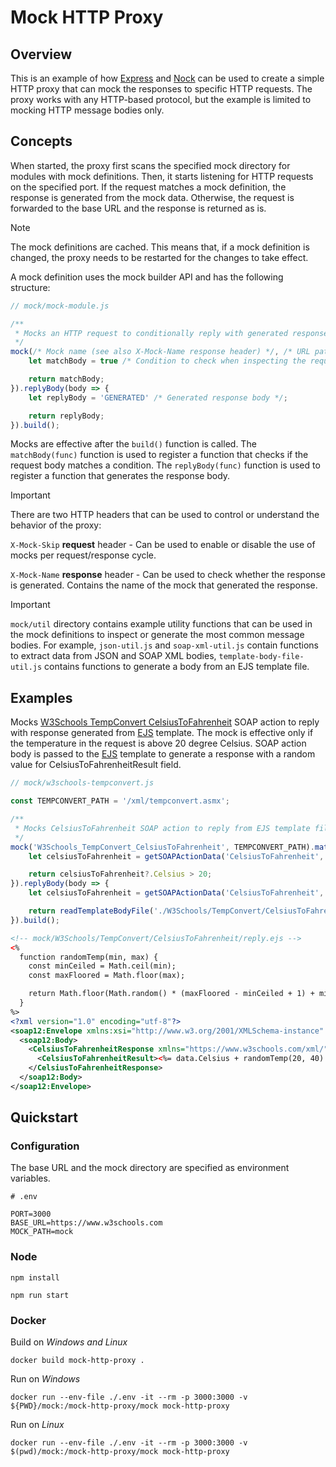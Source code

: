 # Mock HTTP Proxy

## Overview

This is an example of how [Express](https://github.com/expressjs/express) and [Nock](https://github.com/nock/nock) can be used to create a simple HTTP proxy that can mock the responses to specific HTTP requests. The proxy works with any HTTP-based protocol, but the example is limited to mocking HTTP message bodies only.

## Concepts

When started, the proxy first scans the specified mock directory for modules with mock definitions. Then, it starts listening for HTTP requests on the specified port. If the request matches a mock definition, the response is generated from the mock data. Otherwise, the request is forwarded to the base URL and the response is returned as is.

> [!NOTE]
> The mock definitions are cached. This means that, if a mock definition is changed, the proxy needs to be restarted for the changes to take effect.

A mock definition uses the mock builder API and has the following structure:

```javascript
// mock/mock-module.js

/**
 * Mocks an HTTP request to conditionally reply with generated response body.
 */
mock(/* Mock name (see also X-Mock-Name response header) */, /* URL path */).matchBody(body => {
    let matchBody = true /* Condition to check when inspecting the request body and deciding whether to respond with a generated response body */;

    return matchBody;
}).replyBody(body => {
    let replyBody = 'GENERATED' /* Generated response body */;

    return replyBody;
}).build();
```

Mocks are effective after the `build()` function is called. The `matchBody(func)` function is used to register a function that checks if the request body matches a condition. The `replyBody(func)` function is used to register a function that generates the response body.

> [!IMPORTANT]
> There are two HTTP headers that can be used to control or understand the behavior of the proxy:
> 
> `X-Mock-Skip` **request** header - Can be used to enable or disable the use of mocks per request/response cycle.
> 
> `X-Mock-Name` **response** header - Can be used to check whether the response is generated. Contains the name of the mock that generated the response.

> [!IMPORTANT]
> `mock/util` directory contains example utility functions that can be used in the mock definitions to inspect or generate the most common message bodies. For example, `json-util.js` and `soap-xml-util.js` contain functions to extract data from JSON and SOAP XML bodies, `template-body-file-util.js` contains functions to generate a body from an EJS template file.

## Examples

Mocks [W3Schools TempConvert CelsiusToFahrenheit](https://www.w3schools.com/xml/tempconvert.asmx?op=CelsiusToFahrenheit) SOAP action to reply with response generated from [EJS](https://github.com/mde/ejs) template. The mock is effective only if the temperature in the request is above 20 degree Celsius. SOAP action body is passed to the [EJS](https://github.com/mde/ejs) template to generate a response with a random value for CelsiusToFahrenheitResult field.

```javascript
// mock/w3schools-tempconvert.js

const TEMPCONVERT_PATH = '/xml/tempconvert.asmx';

/**
 * Mocks CelsiusToFahrenheit SOAP action to reply from EJS template file.
 */
mock('W3Schools_TempConvert_CelsiusToFahrenheit', TEMPCONVERT_PATH).matchBody(body => {
    let celsiusToFahrenheit = getSOAPActionData('CelsiusToFahrenheit', body);

    return celsiusToFahrenheit?.Celsius > 20;
}).replyBody(body => {
    let celsiusToFahrenheit = getSOAPActionData('CelsiusToFahrenheit', body);

    return readTemplateBodyFile('./W3Schools/TempConvert/CelsiusToFahrenheit/reply.ejs', celsiusToFahrenheit);
}).build();
```

```xml
<!-- mock/W3Schools/TempConvert/CelsiusToFahrenheit/reply.ejs -->
<%
  function randomTemp(min, max) {
    const minCeiled = Math.ceil(min);
    const maxFloored = Math.floor(max);

    return Math.floor(Math.random() * (maxFloored - minCeiled + 1) + minCeiled);
  }
%>
<?xml version="1.0" encoding="utf-8"?>
<soap12:Envelope xmlns:xsi="http://www.w3.org/2001/XMLSchema-instance" xmlns:xsd="http://www.w3.org/2001/XMLSchema" xmlns:soap12="http://www.w3.org/2003/05/soap-envelope">
  <soap12:Body>
    <CelsiusToFahrenheitResponse xmlns="https://www.w3schools.com/xml/">
      <CelsiusToFahrenheitResult><%= data.Celsius + randomTemp(20, 40) %></CelsiusToFahrenheitResult>
    </CelsiusToFahrenheitResponse>
  </soap12:Body>
</soap12:Envelope>
```

## Quickstart

### Configuration

The base URL and the mock directory are specified as environment variables.

```dotenv
# .env

PORT=3000
BASE_URL=https://www.w3schools.com
MOCK_PATH=mock
```

### Node

```shell
npm install

npm run start
```

### Docker

Build on _Windows and Linux_

```shell
docker build mock-http-proxy .
```

Run on _Windows_

```shell
docker run --env-file ./.env -it --rm -p 3000:3000 -v ${PWD}/mock:/mock-http-proxy/mock mock-http-proxy
```

Run on _Linux_

```shell
docker run --env-file ./.env -it --rm -p 3000:3000 -v $(pwd)/mock:/mock-http-proxy/mock mock-http-proxy
```
